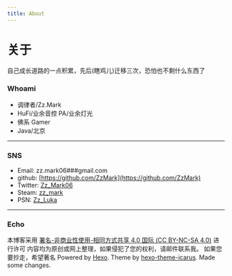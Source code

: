 ```yaml
---
title: About
---
```


关于
==

自己成长道路的一点积累，先后(瞎鸡儿)迁移三次，恐怕也不剩什么东西了

### Whoami

* 调律者/Zz.Mark
* HuFi/业余音控 PA/业余灯光
* 佛系 Gamer
* Java/北京

---

### SNS

* Email: zz.mark06###gmail.com
* github: [https://github.com/ZzMark](https://github.com/ZzMark)
* Twitter: [Zz_Mark06](https://twitter.com/Zz_Mark06)
* Steam: [zz_mark](http://steamcommunity.com/id/zz_mark/)
* PSN: [Zz_Luka](https://my.playstation.com/Zz_Luka)

---

### Echo

本博客采用 [署名-非商业性使用-相同方式共享 4.0 国际 (CC BY-NC-SA 4.0)](https://creativecommons.org/licenses/by-nc-sa/4.0/deed.zh) 进行许可
内容均为原创或网上整理，如果侵犯了您的权利，请邮件联系我。
如果您要抄走，希望著名
Powered by [Hexo](https://hexo.io/).
Theme by [hexo-theme-icarus](https://github.com/ppoffice/hexo-theme-icarus).
Made some changes.
